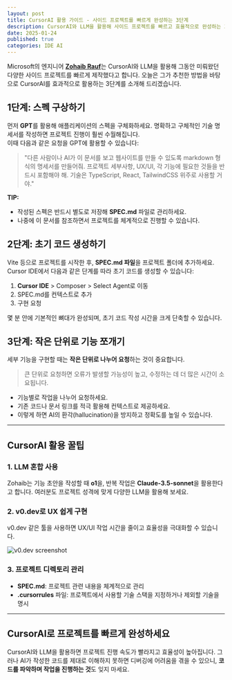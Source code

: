 ```yaml
---
layout: post
title: CursorAI 활용 가이드 - 사이드 프로젝트를 빠르게 완성하는 3단계
description: CursorAI와 LLM을 활용해 사이드 프로젝트를 빠르고 효율적으로 완성하는 3단계 가이드
date: 2025-01-24
published: true
categories: IDE AI
---
```


Microsoft의 엔지니어 [**Zohaib Rauf**](https://www.linkedin.com/in/zohaibrauf/)는 CursorAI와 LLM을 활용해 그동안 미뤄왔던 다양한 사이드 프로젝트를 빠르게 제작했다고 합니다. 오늘은 그가 추천한 방법을 바탕으로 CursorAI를 효과적으로 활용하는 3단계를 소개해 드리겠습니다.

## 1단계: **스펙 구상하기**

먼저 **GPT**를 활용해 애플리케이션의 스펙을 구체화하세요. 명확하고 구체적인 기술 명세서를 작성하면 프로젝트 진행이 훨씬 수월해집니다.  
이때 다음과 같은 요청을 GPT에 활용할 수 있습니다:

> "다른 사람이나 AI가 이 문서를 보고 웹사이트를 만들 수 있도록 markdown 형식의 명세서를 만들어줘. 프로젝트 세부사항, UX/UI, 각 기능에 필요한 것들을 반드시 포함해야 해. 기술은 TypeScript, React, TailwindCSS 위주로 사용할 거야."

**TIP:**

- 작성된 스펙은 반드시 별도로 저장해 **SPEC.md** 파일로 관리하세요.
- 나중에 이 문서를 참조하면서 프로젝트를 체계적으로 진행할 수 있습니다.

## 2단계: **초기 코드 생성하기**

Vite 등으로 프로젝트를 시작한 후, **SPEC.md 파일**을 프로젝트 폴더에 추가하세요.  
Cursor IDE에서 다음과 같은 단계를 따라 초기 코드를 생성할 수 있습니다:

1. **Cursor IDE** > Composer > Select Agent로 이동
2. SPEC.md를 컨텍스트로 추가
3. 구현 요청

몇 분 안에 기본적인 뼈대가 완성되며, 초기 코드 작성 시간을 크게 단축할 수 있습니다.

## 3단계: **작은 단위로 기능 쪼개기**

세부 기능을 구현할 때는 **작은 단위로 나누어 요청**하는 것이 중요합니다.

> 큰 단위로 요청하면 오류가 발생할 가능성이 높고, 수정하는 데 더 많은 시간이 소요됩니다.

- 기능별로 작업을 나누어 요청하세요.
- 기존 코드나 문서 링크를 적극 활용해 컨텍스트로 제공하세요.
- 이렇게 하면 AI의 환각(hallucination)을 방지하고 정확도를 높일 수 있습니다.

---

## CursorAI 활용 꿀팁

### 1. LLM 혼합 사용

Zohaib는 기능 초안을 작성할 때 **o1**을, 반복 작업은 **Claude-3.5-sonnet**을 활용한다고 합니다. 여러분도 프로젝트 성격에 맞게 다양한 LLM을 활용해 보세요.

### 2. v0.dev로 UX 쉽게 구현

v0.dev 같은 툴을 사용하면 UX/UI 작업 시간을 줄이고 효율성을 극대화할 수 있습니다.

![v0.dev screenshot](https://vercel.com/_next/image?url=https%3A%2F%2Fassets.vercel.com%2Fimage%2Fupload%2Fcontentful%2Fimage%2Fe5382hct74si%2F3CSHPVw6n6ZPBWXZfFycpp%2Fb499dbf7977ad404be660a892da2100a%2F600x300.png&w=1920&q=75)

### 3. 프로젝트 디렉토리 관리

- **SPEC.md**: 프로젝트 관련 내용을 체계적으로 관리
- **.cursorrules** 파일: 프로젝트에서 사용할 기술 스택을 지정하거나 제외할 기술을 명시

---

## CursorAI로 프로젝트를 빠르게 완성하세요

CursorAI와 LLM을 활용하면 프로젝트 진행 속도가 빨라지고 효율성이 높아집니다. 그러나 AI가 작성한 코드를 제대로 이해하지 못하면 디버깅에 어려움을 겪을 수 있으니, **코드를 파악하며 작업을 진행하는 것**도 잊지 마세요.
